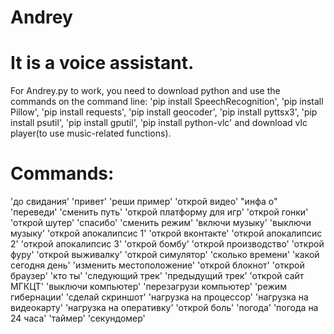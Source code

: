 # Andrey
# It is a voice assistant.
 For Andrey.py to work, you need to download python and use the commands on the command line: 'pip install SpeechRecognition', 'pip install Pillow', 'pip install requests', 'pip install geocoder', 'pip install pyttsx3', 'pip install psutil', 'pip install gputil', 'pip install python-vlc' and download vlc player(to use music-related functions).
# Commands:
'до свидания'
'привет'
'реши пример'
'открой видео'
"инфа о"
'переведи'
'сменить путь'
'открой платформу для игр'
'открой гонки'
'открой шутер'
'спасибо'
'сменить режим'
'включи музыку'
'выключи музыку'
'открой апокалипсис 1'
'открой вконтакте'
'открой апокалипсис 2'
'открой апокалипсис 3'
'открой бомбу'
'открой производство'
'открой фуру'
'открой выживалку'
'открой симулятор'
'сколько времени'
'какой сегодня день'
'изменить местоположение'
'открой блокнот'
'открой браузер'
'кто ты'
'следующий трек'
'предыдущий трек'
'открой сайт МГКЦТ'
'выключи компьютер'
'перезагрузи компьютер'
'режим гибернации'
'сделай скриншот'
'нагрузка на процессор'
'нагрузка на видеокарту'
'нагрузка на оперативку'
'открой боль'
'погода'
'погода на 24 часа'
'таймер'
'секундомер'
